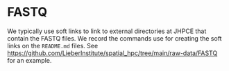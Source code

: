 # FASTQ

We typically use soft links to link to external directories at JHPCE that contain the FASTQ files. We record the commands use for creating the soft links on the `README.md` files. See https://github.com/LieberInstitute/spatial_hpc/tree/main/raw-data/FASTQ for an example.
